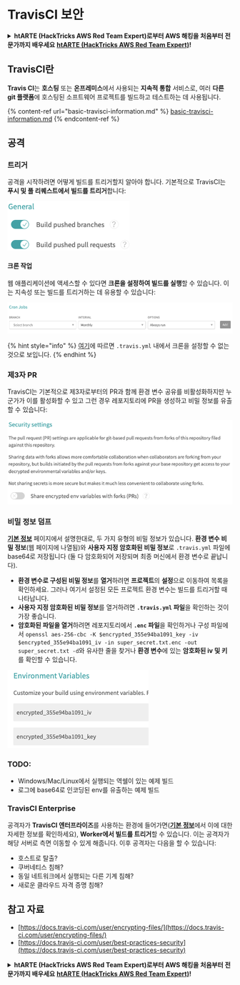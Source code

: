# TravisCI 보안

<details>

<summary><strong>htARTE (HackTricks AWS Red Team Expert)로부터 AWS 해킹을 처음부터 전문가까지 배우세요</strong> <a href="https://training.hacktricks.xyz/courses/arte"><strong>htARTE (HackTricks AWS Red Team Expert)</strong></a><strong>!</strong></summary>

HackTricks를 지원하는 다른 방법:

* **회사가 HackTricks에 광고되길 원하거나** **HackTricks를 PDF로 다운로드**하려면 [**구독 요금제**](https://github.com/sponsors/carlospolop)를 확인하세요!
* [**공식 PEASS & HackTricks 스왜그**](https://peass.creator-spring.com)를 얻으세요
* [**The PEASS Family**](https://opensea.io/collection/the-peass-family)를 발견하세요, 당사의 독점 [**NFTs**](https://opensea.io/collection/the-peass-family) 컬렉션
* **💬 [**Discord 그룹**](https://discord.gg/hRep4RUj7f)에 가입하거나 [**텔레그램 그룹**](https://t.me/peass)에 가입하거나** 트위터** 🐦 [**@hacktricks\_live**](https://twitter.com/hacktricks\_live)**를 팔로우하세요.**
* **해킹 트릭을 공유하려면** [**HackTricks**](https://github.com/carlospolop/hacktricks) 및 [**HackTricks Cloud**](https://github.com/carlospolop/hacktricks-cloud) github 저장소로 PR을 제출하세요.

</details>

## TravisCI란

**Travis CI**는 **호스팅** 또는 **온프레미스**에서 사용되는 **지속적 통합** 서비스로, 여러 **다른 git 플랫폼**에 호스팅된 소프트웨어 프로젝트를 빌드하고 테스트하는 데 사용됩니다.

{% content-ref url="basic-travisci-information.md" %}
[basic-travisci-information.md](basic-travisci-information.md)
{% endcontent-ref %}

## 공격

### 트리거

공격을 시작하려면 어떻게 빌드를 트리거할지 알아야 합니다. 기본적으로 TravisCI는 **푸시 및 풀 리퀘스트에서 빌드를 트리거**합니다:

![](<../../.gitbook/assets/image (19) (1).png>)

#### 크론 작업

웹 애플리케이션에 액세스할 수 있다면 **크론을 설정하여 빌드를 실행**할 수 있습니다. 이는 지속성 또는 빌드를 트리거하는 데 유용할 수 있습니다:

![](<../../.gitbook/assets/image (42).png>)

{% hint style="info" %}
[여기](https://github.com/travis-ci/travis-ci/issues/9162)에 따르면 `.travis.yml` 내에서 크론을 설정할 수 없는 것으로 보입니다.
{% endhint %}

### 제3자 PR

TravisCI는 기본적으로 제3자로부터의 PR과 함께 환경 변수 공유를 비활성화하지만 누군가가 이를 활성화할 수 있고 그런 경우 레포지토리에 PR을 생성하고 비밀 정보를 유출할 수 있습니다:

![](<../../.gitbook/assets/image (1) (1) (1) (1) (1) (1) (1) (1) (1) (1) (1) (1) (1) (1) (1) (1) (1) (1) (1) (1) (1) (1) (1).png>)

### 비밀 정보 덤프

[**기본 정보**](basic-travisci-information.md) 페이지에서 설명한대로, 두 가지 유형의 비밀 정보가 있습니다. **환경 변수 비밀 정보**(웹 페이지에 나열됨)와 **사용자 지정 암호화된 비밀 정보**로 `.travis.yml` 파일에 base64로 저장됩니다 (둘 다 암호화되어 저장되며 최종 머신에서 환경 변수로 끝납니다).

* **환경 변수로 구성된 비밀 정보**를 **열거**하려면 **프로젝트**의 **설정**으로 이동하여 목록을 확인하세요. 그러나 여기서 설정된 모든 프로젝트 환경 변수는 빌드를 트리거할 때 나타납니다.
* **사용자 지정 암호화된 비밀 정보**를 열거하려면 **`.travis.yml` 파일**을 확인하는 것이 가장 좋습니다.
* **암호화된 파일을 열거**하려면 레포지토리에서 **`.enc` 파일**을 확인하거나 구성 파일에서 `openssl aes-256-cbc -K $encrypted_355e94ba1091_key -iv $encrypted_355e94ba1091_iv -in super_secret.txt.enc -out super_secret.txt -d`와 유사한 줄을 찾거나 **환경 변수**에 있는 **암호화된 iv 및 키**를 확인할 수 있습니다.

![](<../../.gitbook/assets/image (71).png>)

### TODO:

* Windows/Mac/Linux에서 실행되는 역쉘이 있는 예제 빌드
* 로그에 base64로 인코딩된 env를 유출하는 예제 빌드

### TravisCI Enterprise

공격자가 **TravisCI 엔터프라이즈**를 사용하는 환경에 들어가면([**기본 정보**](basic-travisci-information.md#travisci-enterprise)에서 이에 대한 자세한 정보를 확인하세요), **Worker에서 빌드를 트리거**할 수 있습니다. 이는 공격자가 해당 서버로 측면 이동할 수 있게 해줍니다. 이후 공격자는 다음을 할 수 있습니다:

* 호스트로 탈출?
* 쿠버네티스 침해?
* 동일 네트워크에서 실행되는 다른 기계 침해?
* 새로운 클라우드 자격 증명 침해?

## 참고 자료

* [https://docs.travis-ci.com/user/encrypting-files/](https://docs.travis-ci.com/user/encrypting-files/)
* [https://docs.travis-ci.com/user/best-practices-security](https://docs.travis-ci.com/user/best-practices-security)

<details>

<summary><strong>htARTE (HackTricks AWS Red Team Expert)로부터 AWS 해킹을 처음부터 전문가까지 배우세요</strong> <a href="https://training.hacktricks.xyz/courses/arte"><strong>htARTE (HackTricks AWS Red Team Expert)</strong></a><strong>!</strong></summary>

HackTricks를 지원하는 다른 방법:

* **회사가 HackTricks에 광고되길 원하거나** **HackTricks를 PDF로 다운로드**하려면 [**구독 요금제**](https://github.com/sponsors/carlospolop)를 확인하세요!
* [**공식 PEASS & HackTricks 스왜그**](https://peass.creator-spring.com)를 얻으세요
* [**The PEASS Family**](https://opensea.io/collection/the-peass-family)를 발견하세요, 당사의 독점 [**NFTs**](https://opensea.io/collection/the-peass-family) 컬렉션
* **💬 [**Discord 그룹**](https://discord.gg/hRep4RUj7f)에 가입하거나 [**텔레그램 그룹**](https://t.me/peass)에 가입하거나** 트위터** 🐦 [**@hacktricks\_live**](https://twitter.com/hacktricks\_live)**를 팔로우하세요.**
* **해킹 트릭을 공유하려면** [**HackTricks**](https://github.com/carlospolop/hacktricks) 및 [**HackTricks Cloud**](https://github.com/carlospolop/hacktricks-cloud) github 저장소로 PR을 제출하세요.

</details>
